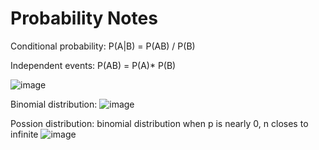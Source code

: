 # Probability Notes

Conditional probability: P(A|B) = P(AB) / P(B)

Independent events: P(AB) = P(A)* P(B)

![image](https://user-images.githubusercontent.com/76275089/126997510-55c19c86-02a2-402f-9c8e-26b5a9e9ec78.png)


Binomial distribution: 
![image](https://user-images.githubusercontent.com/76275089/126998892-aab62834-2b3c-42ba-92ae-2882d43985a9.png)


Possion distribution: binomial distribution when p is nearly 0, n closes to infinite
![image](https://user-images.githubusercontent.com/76275089/127000563-4c8a3603-9844-4a3c-a628-f9ffe0d3fb01.png)





